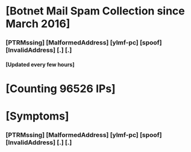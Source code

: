 # [Botnet Mail Spam Collection since March 2016]
### [PTRMssing] [MalformedAddress] [ylmf-pc] [spoof] [InvalidAddress] [.] [.]
#### [Updated every few hours]

# [Counting 96526 IPs]

# [Symptoms] 
###   [PTRMssing] [MalformedAddress] [ylmf-pc] [spoof] [InvalidAddress] [.] [.]
